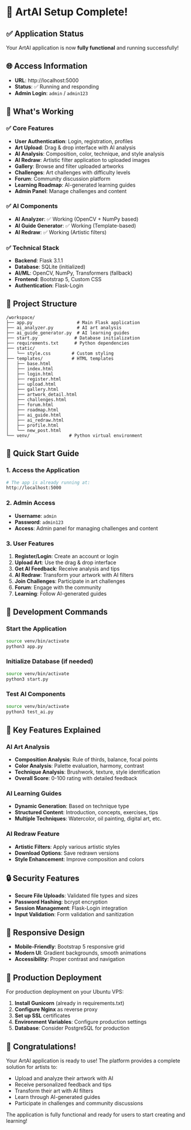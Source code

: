 # 🎨 ArtAI Setup Complete!

## ✅ Application Status
Your ArtAI application is now **fully functional** and running successfully!

## 🌐 Access Information
- **URL**: http://localhost:5000
- **Status**: ✅ Running and responding
- **Admin Login**: `admin` / `admin123`

## 🚀 What's Working

### ✅ Core Features
- **User Authentication**: Login, registration, profiles
- **Art Upload**: Drag & drop interface with AI analysis
- **AI Analysis**: Composition, color, technique, and style analysis
- **AI Redraw**: Artistic filter application to uploaded images
- **Gallery**: Browse and filter uploaded artworks
- **Challenges**: Art challenges with difficulty levels
- **Forum**: Community discussion platform
- **Learning Roadmap**: AI-generated learning guides
- **Admin Panel**: Manage challenges and content

### ✅ AI Components
- **AI Analyzer**: ✅ Working (OpenCV + NumPy based)
- **AI Guide Generator**: ✅ Working (Template-based)
- **AI Redraw**: ✅ Working (Artistic filters)

### ✅ Technical Stack
- **Backend**: Flask 3.1.1
- **Database**: SQLite (initialized)
- **AI/ML**: OpenCV, NumPy, Transformers (fallback)
- **Frontend**: Bootstrap 5, Custom CSS
- **Authentication**: Flask-Login

## 📁 Project Structure
```
/workspace/
├── app.py                 # Main Flask application
├── ai_analyzer.py         # AI art analysis
├── ai_guide_generator.py  # AI learning guides
├── start.py              # Database initialization
├── requirements.txt      # Python dependencies
├── static/
│   └── style.css        # Custom styling
├── templates/           # HTML templates
│   ├── base.html
│   ├── index.html
│   ├── login.html
│   ├── register.html
│   ├── upload.html
│   ├── gallery.html
│   ├── artwork_detail.html
│   ├── challenges.html
│   ├── forum.html
│   ├── roadmap.html
│   ├── ai_guide.html
│   ├── ai_redraw.html
│   ├── profile.html
│   └── new_post.html
└── venv/               # Python virtual environment
```

## 🎯 Quick Start Guide

### 1. Access the Application
```bash
# The app is already running at:
http://localhost:5000
```

### 2. Admin Access
- **Username**: `admin`
- **Password**: `admin123`
- **Access**: Admin panel for managing challenges and content

### 3. User Features
1. **Register/Login**: Create an account or login
2. **Upload Art**: Use the drag & drop interface
3. **Get AI Feedback**: Receive analysis and tips
4. **AI Redraw**: Transform your artwork with AI filters
5. **Join Challenges**: Participate in art challenges
6. **Forum**: Engage with the community
7. **Learning**: Follow AI-generated guides

## 🔧 Development Commands

### Start the Application
```bash
source venv/bin/activate
python3 app.py
```

### Initialize Database (if needed)
```bash
source venv/bin/activate
python3 start.py
```

### Test AI Components
```bash
source venv/bin/activate
python3 test_ai.py
```

## 🌟 Key Features Explained

### AI Art Analysis
- **Composition Analysis**: Rule of thirds, balance, focal points
- **Color Analysis**: Palette evaluation, harmony, contrast
- **Technique Analysis**: Brushwork, texture, style identification
- **Overall Score**: 0-100 rating with detailed feedback

### AI Learning Guides
- **Dynamic Generation**: Based on technique type
- **Structured Content**: Introduction, concepts, exercises, tips
- **Multiple Techniques**: Watercolor, oil painting, digital art, etc.

### AI Redraw Feature
- **Artistic Filters**: Apply various artistic styles
- **Download Options**: Save redrawn versions
- **Style Enhancement**: Improve composition and colors

## 🔒 Security Features
- **Secure File Uploads**: Validated file types and sizes
- **Password Hashing**: bcrypt encryption
- **Session Management**: Flask-Login integration
- **Input Validation**: Form validation and sanitization

## 📱 Responsive Design
- **Mobile-Friendly**: Bootstrap 5 responsive grid
- **Modern UI**: Gradient backgrounds, smooth animations
- **Accessibility**: Proper contrast and navigation

## 🚀 Production Deployment
For production deployment on your Ubuntu VPS:

1. **Install Gunicorn** (already in requirements.txt)
2. **Configure Nginx** as reverse proxy
3. **Set up SSL** certificates
4. **Environment Variables**: Configure production settings
5. **Database**: Consider PostgreSQL for production

## 🎉 Congratulations!
Your ArtAI application is ready to use! The platform provides a complete solution for artists to:
- Upload and analyze their artwork with AI
- Receive personalized feedback and tips
- Transform their art with AI filters
- Learn through AI-generated guides
- Participate in challenges and community discussions

The application is fully functional and ready for users to start creating and learning!